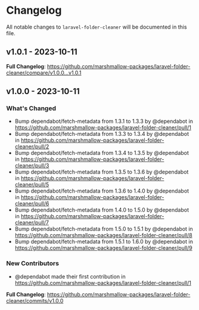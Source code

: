 # Changelog

All notable changes to `laravel-folder-cleaner` will be documented in this file.

## v1.0.1 - 2023-10-11

**Full Changelog**: https://github.com/marshmallow-packages/laravel-folder-cleaner/compare/v1.0.0...v1.0.1

## v1.0.0 - 2023-10-11

### What's Changed

- Bump dependabot/fetch-metadata from 1.3.1 to 1.3.3 by @dependabot in https://github.com/marshmallow-packages/laravel-folder-cleaner/pull/1
- Bump dependabot/fetch-metadata from 1.3.3 to 1.3.4 by @dependabot in https://github.com/marshmallow-packages/laravel-folder-cleaner/pull/2
- Bump dependabot/fetch-metadata from 1.3.4 to 1.3.5 by @dependabot in https://github.com/marshmallow-packages/laravel-folder-cleaner/pull/3
- Bump dependabot/fetch-metadata from 1.3.5 to 1.3.6 by @dependabot in https://github.com/marshmallow-packages/laravel-folder-cleaner/pull/5
- Bump dependabot/fetch-metadata from 1.3.6 to 1.4.0 by @dependabot in https://github.com/marshmallow-packages/laravel-folder-cleaner/pull/6
- Bump dependabot/fetch-metadata from 1.4.0 to 1.5.0 by @dependabot in https://github.com/marshmallow-packages/laravel-folder-cleaner/pull/7
- Bump dependabot/fetch-metadata from 1.5.0 to 1.5.1 by @dependabot in https://github.com/marshmallow-packages/laravel-folder-cleaner/pull/8
- Bump dependabot/fetch-metadata from 1.5.1 to 1.6.0 by @dependabot in https://github.com/marshmallow-packages/laravel-folder-cleaner/pull/9

### New Contributors

- @dependabot made their first contribution in https://github.com/marshmallow-packages/laravel-folder-cleaner/pull/1

**Full Changelog**: https://github.com/marshmallow-packages/laravel-folder-cleaner/commits/v1.0.0
